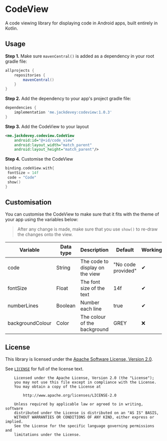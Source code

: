 # CodeView
A code viewing library for displaying code in Android apps, built entirely in Kotlin. 

## Usage
**Step 1.** Make sure `mavenCentral()` is added as a dependency in your root gradle file:
```groovy
allprojects {
    repositories {
        mavenCentral()
    }
}
```

**Step 2.** Add the dependency to your app's project gradle file:
```groovy
dependencies {
    implementation 'me.jackdevey:codeview:1.0.3'
}
```

**Step 3.** Add the CodeView to your layout
```xml
<me.jackdevey.codeview.CodeView
    android:id="@+id/code_view"
    android:layout_width="match_parent"
    android:layout_height="match_parent"/>
```

**Step 4.** Customise the CodeView
```kotlin
binding.codeView.with{
 fontSize = 14f
 code = "Code"
 show()
}

```

## Customisation
You can customise the CodeView to make sure that it fits with the theme of your app using the variables below:
> After any change is made, make sure that you use `show()` to re-draw the changes onto the view.

| Variable | Data type | Description | Default | Working |
|----------|-----------|-------------|---------|--------|
| code | String | The code to display on the view | "No code provided" | ✔ |
| fontSize | Float | The font size of the text | 14f | ✔ |
| numberLines | Boolean | Number each line | true | ✔ |
| backgroundColour | Color | The colour of the background | GREY | ❌ |

## License
This library is licensed under the [Apache Software License, Version 2.0](http://www.apache.org/licenses/LICENSE-2.0).

See [`LICENSE`](LICENSE) for full of the license text.

```
    Licensed under the Apache License, Version 2.0 (the "License");
    you may not use this file except in compliance with the License.
    You may obtain a copy of the License at

        http://www.apache.org/licenses/LICENSE-2.0

    Unless required by applicable law or agreed to in writing, software
    distributed under the License is distributed on an "AS IS" BASIS,
    WITHOUT WARRANTIES OR CONDITIONS OF ANY KIND, either express or implied.
    See the License for the specific language governing permissions and
    limitations under the License.
```